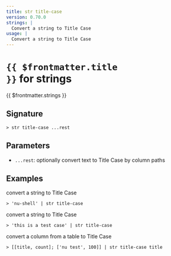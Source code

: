 ```yaml
---
title: str title-case
version: 0.70.0
strings: |
  Convert a string to Title Case
usage: |
  Convert a string to Title Case
---
```


# <code>{{ $frontmatter.title }}</code> for strings

<div class='command-title'>{{ $frontmatter.strings }}</div>

## Signature

```> str title-case ...rest```

## Parameters

 -  `...rest`: optionally convert text to Title Case by column paths

## Examples

convert a string to Title Case
```shell
> 'nu-shell' | str title-case
```

convert a string to Title Case
```shell
> 'this is a test case' | str title-case
```

convert a column from a table to Title Case
```shell
> [[title, count]; ['nu test', 100]] | str title-case title
```
